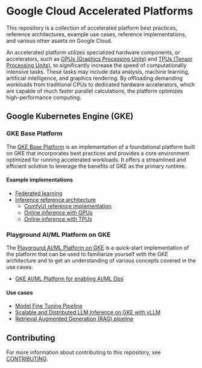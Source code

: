 # Google Cloud Accelerated Platforms

This repository is a collection of accelerated platform best practices,
reference architectures, example use cases, reference implementations, and
various other assets on Google Cloud.

An accelerated platform utilizes specialized hardware components, or
accelerators, such as
[GPUs (Graphics Processing Units)](https://cloud.google.com/gpu) and
[TPUs (Tensor Processing Units)](https://cloud.google.com/tpu), to significantly
increase the speed of computationally intensive tasks. These tasks may include
data analysis, machine learning, artificial intelligence, and graphics
rendering. By offloading demanding workloads from traditional CPUs to dedicated
hardware accelerators, which are capable of much faster parallel calculations,
the platform optimizes high-performance computing.

## Google Kubernetes Engine (GKE)

### GKE Base Platform

The [GKE Base Platform](/docs/platforms/gke/base/README.md) is an implementation
of a foundational platform built on GKE that incorporates best practices and
provides a core environment optimized for running accelerated workloads. It
offers a streamlined and efficient solution to leverage the benefits of GKE as
the primary runtime.

#### Example implementations

- [Federated learning](/docs/platforms/gke/base/use-cases/federated-learning/README.md)
- [Inference reference architecture](/docs/platforms/gke/base/use-cases/inference-ref-arch/README.md)
  - [ComfyUI reference implementation](/platforms/gke/base/use-cases/inference-ref-arch/examples/comfyui/README.md)
  - [Online inference with GPUs](/platforms/gke/base/use-cases/inference-ref-arch/examples/online-inference-gpu/README.md)
  - [Online inference with TPUs](/platforms/gke/base/use-cases/inference-ref-arch/examples/online-inference-tpu/README.md)

### Playground AI/ML Platform on GKE

The [Playground AI/ML Platform on GKE](/platforms/gke-aiml/playground/README.md)
is a quick-start implementation of the platform that can be used to familiarize
yourself with the GKE architecture and to get an understanding of various
concepts covered in the use cases.

- [GKE AI/ML Platform for enabling AI/ML Ops](/docs/platforms/gke-aiml/README.md)

#### Use cases

- [Model Fine Tuning Pipeline](/docs/use-cases/model-fine-tuning-pipeline/README.md)
- [Scalable and Distributed LLM Inference on GKE with vLLM](/docs/use-cases/inferencing/README.md)
- [Retrieval Augmented Generation (RAG) pipeline](/docs/use-cases/rag-pipeline/README.md)

## Contributing

For more information about contributing to this repository, see
[CONTRIBUTING](/CONTRIBUTING.md).
